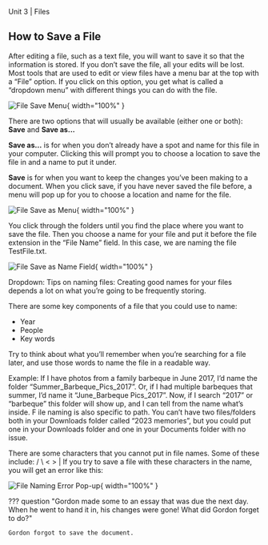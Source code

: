 Unit 3 | Files

## How to Save a File

After editing a file, such as a text file, you will want to save it so that the information is stored. If you don’t save the file, all your edits will be lost. Most tools that are used to edit or view files have a menu bar at the top with a “File” option. If you click on this option, you get what is called a “dropdown menu” with different things you can do with the file.

![File Save Menu](/course/3-file-system/file-saving.png){ width="100%" }

There are two options that will usually be available (either one or both): **Save** and **Save as…**

**Save as…** is for when you don’t already have a spot and name for this file in your computer. Clicking this will prompt you to choose a location to save the file in and a name to put it under.

**Save** is for when you want to keep the changes you’ve been making to a document.
When you click save, if you have never saved the file before, a menu will pop up for you to choose a location and name for the file.

![File Save as Menu](/course/3-file-system/file-naming.png){ width="100%" }

You click through the folders until you find the place where you want to save the file. Then you choose a name for your file and put it before the file extension in the “File Name” field. In this case, we are naming the file TestFile.txt.

![File Save as Name Field](/course/3-file-system/file-naming-2.png){ width="100%" }

Dropdown: Tips on naming files:
Creating good names for your files depends a lot on what you’re going to be frequently storing.

There are some key components of a file that you could use to name:

- Year
- People
- Key words

Try to think about what you’ll remember when you’re searching for a file later, and use those words to name the file in a readable way.

Example: If I have photos from a family barbeque in June 2017, I’d name the folder “Summer_Barbeque_Pics_2017”. Or, if I had multiple barbeques that summer, I’d name it “June_Barbeque Pics_2017”. Now, if I search “2017” or “barbeque” this folder will show up, and I can tell from the name what’s inside.
F
ile naming is also specific to path. You can’t have two files/folders both in your Downloads folder called “2023 memories”, but you could put one in your Downloads folder and one in your Documents folder with no issue.

There are some characters that you cannot put in file names. Some of these include: / \ < > |
If you try to save a file with these characters in the name, you will get an error like this:

![File Naming Error Pop-up](/course/3-file-system/file-naming-error.png){ width="100%" }

??? question "Gordon made some to an essay that was due the next day. When he went to hand it in, his changes were gone! What did Gordon forget to do?"

    Gordon forgot to save the document.
